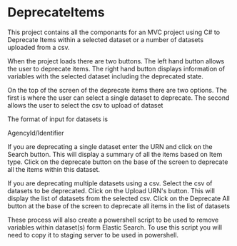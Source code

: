# DeprecateItems


This project contains all the componants for an MVC project using C# to Deprecate Items within a selected dataset or a number of datasets uploaded from a csv.

When the project loads there are two buttons. The left hand button allows the user to deprecate items. The right hand button displays information of variables with the selected dataset including the deprecated state.

On the top of the screen of the deprecate items there are two options. The first is where the user can select a single dataset to deprecate. The second allows the user to select the csv to upload of dataset

The format of input for datasets is 

AgencyId/Identifier

If you are deprecating a single dataset enter the URN and click on the Search button. This will display a summary of all the items based on Item type. Click on the deprecate button on the base of the screen to deprecate all the items within this dataset.

If you are deprecating multiple datasets using a csv. Select the csv of datasets to be deprecated.  Click on the Upload URN's button. This will display the list of datasets from the selected csv. Click on the Deprecate All button at the base of the screen to deprecate all items in the list of datasets

These process will also create a powershell script to be used to remove variables within dataset(s) form Elastic Search. To use this script you will need to copy it to staging server to be used in powershell.
